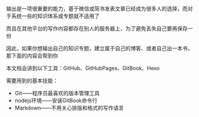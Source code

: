 输出是一项很重要的能力，基于微信或简书发表文章已经成为很多人的选择，而对于系统一些的知识体系或专题就不适用了

而且在其他平台的写作内容都存在别人的服务器上，为了避免丢失自己要再保存一份

因此，如果你想输出自己的知识专题，建立属于自己的博客、或者自己出一本书，那下面的内容会帮到你

本文档会讲到以下工具：GitHub、GitHubPages、GitBook、Hexo

需要用到的基本技能：

* Git——程序员最喜欢的版本管理工具
* nodejs环境——安装GitBook命令行
* Markdown——不用关心排版和格式的写作语言



